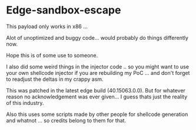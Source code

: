 # Edge-sandbox-escape

This payload only works in x86 ... 

Alot of unoptimized and buggy code... would probably do things differently now. 

Hope this is of some use to someone.

I also did some weird things in the injector code .. so you might want to use your own shellcode injector if you are rebuilding my PoC ... and don't forget to readjust the deltas in my crappy asm.

This was patched in the latest edge build (40.15063.0.0). But for whatever reason no acknowledgement was ever given... I guess thats just the reality of this industry.

Also this uses some scripts made by other people for shellcode generation and whatnot ... so credits belong to them for that.
